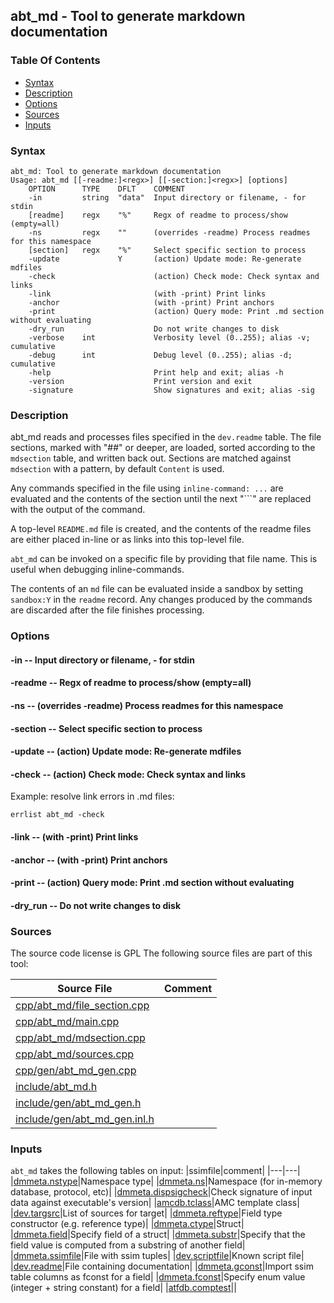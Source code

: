 ## abt_md - Tool to generate markdown documentation


### Table Of Contents
<a href="#table-of-contents"></a>
* [Syntax](#syntax)
* [Description](#description)
* [Options](#options)
* [Sources](#sources)
* [Inputs](#inputs)

### Syntax
<a href="#syntax"></a>
```
abt_md: Tool to generate markdown documentation
Usage: abt_md [[-readme:]<regx>] [[-section:]<regx>] [options]
    OPTION      TYPE    DFLT    COMMENT
    -in         string  "data"  Input directory or filename, - for stdin
    [readme]    regx    "%"     Regx of readme to process/show (empty=all)
    -ns         regx    ""      (overrides -readme) Process readmes for this namespace
    [section]   regx    "%"     Select specific section to process
    -update             Y       (action) Update mode: Re-generate mdfiles
    -check                      (action) Check mode: Check syntax and links
    -link                       (with -print) Print links
    -anchor                     (with -print) Print anchors
    -print                      (action) Query mode: Print .md section without evaluating
    -dry_run                    Do not write changes to disk
    -verbose    int             Verbosity level (0..255); alias -v; cumulative
    -debug      int             Debug level (0..255); alias -d; cumulative
    -help                       Print help and exit; alias -h
    -version                    Print version and exit
    -signature                  Show signatures and exit; alias -sig

```

### Description
<a href="#description"></a>

abt_md reads and processes files specified in the `dev.readme` table.
The file sections, marked with "##" or deeper, are loaded, sorted
according to the `mdsection` table, and written back out.
Sections are matched against `mdsection` with a pattern, by default `Content` is used.

Any commands specified in the file using `inline-command: ...` are evaluated and the contents
of the section until the next "```" are replaced with the output of the command.

A top-level `README.md` file is created, and the contents of the readme files are either placed
in-line or as links into this top-level file.

`abt_md` can be invoked on a specific file by providing that file name. This is useful
when debugging inline-commands.

The contents of an `md` file can be evaluated inside a sandbox by setting `sandbox:Y`
in the `readme` record. Any changes produced by the commands are discarded after the file finishes
processing.

### Options
<a href="#options"></a>

#### -in -- Input directory or filename, - for stdin
<a href="#-in"></a>

#### -readme -- Regx of readme to process/show (empty=all)
<a href="#-readme"></a>

#### -ns -- (overrides -readme) Process readmes for this namespace
<a href="#-ns"></a>

#### -section -- Select specific section to process
<a href="#-section"></a>

#### -update -- (action) Update mode: Re-generate mdfiles
<a href="#-update"></a>

#### -check -- (action) Check mode: Check syntax and links
<a href="#-check"></a>

Example: resolve link errors in .md files:
```
errlist abt_md -check
```

#### -link -- (with -print) Print links
<a href="#-link"></a>

#### -anchor -- (with -print) Print anchors
<a href="#-anchor"></a>

#### -print -- (action) Query mode: Print .md section without evaluating
<a href="#-print"></a>

#### -dry_run -- Do not write changes to disk
<a href="#-dry_run"></a>

### Sources
<a href="#sources"></a>
The source code license is GPL
The following source files are part of this tool:

|Source File|Comment|
|---|---|
|[cpp/abt_md/file_section.cpp](/cpp/abt_md/file_section.cpp)||
|[cpp/abt_md/main.cpp](/cpp/abt_md/main.cpp)||
|[cpp/abt_md/mdsection.cpp](/cpp/abt_md/mdsection.cpp)||
|[cpp/abt_md/sources.cpp](/cpp/abt_md/sources.cpp)||
|[cpp/gen/abt_md_gen.cpp](/cpp/gen/abt_md_gen.cpp)||
|[include/abt_md.h](/include/abt_md.h)||
|[include/gen/abt_md_gen.h](/include/gen/abt_md_gen.h)||
|[include/gen/abt_md_gen.inl.h](/include/gen/abt_md_gen.inl.h)||

### Inputs
<a href="#inputs"></a>
`abt_md` takes the following tables on input:
|ssimfile|comment|
|---|---|
|[dmmeta.nstype](/txt/ssimdb/dmmeta/nstype.md)|Namespace type|
|[dmmeta.ns](/txt/ssimdb/dmmeta/ns.md)|Namespace (for in-memory database, protocol, etc)|
|[dmmeta.dispsigcheck](/txt/ssimdb/dmmeta/dispsigcheck.md)|Check signature of input data against executable's version|
|[amcdb.tclass](/txt/ssimdb/amcdb/tclass.md)|AMC template class|
|[dev.targsrc](/txt/ssimdb/dev/targsrc.md)|List of sources for target|
|[dmmeta.reftype](/txt/ssimdb/dmmeta/reftype.md)|Field type constructor (e.g. reference type)|
|[dmmeta.ctype](/txt/ssimdb/dmmeta/ctype.md)|Struct|
|[dmmeta.field](/txt/ssimdb/dmmeta/field.md)|Specify field of a struct|
|[dmmeta.substr](/txt/ssimdb/dmmeta/substr.md)|Specify that the field value is computed from a substring of another field|
|[dmmeta.ssimfile](/txt/ssimdb/dmmeta/ssimfile.md)|File with ssim tuples|
|[dev.scriptfile](/txt/ssimdb/dev/scriptfile.md)|Known script file|
|[dev.readme](/txt/ssimdb/dev/readme.md)|File containing documentation|
|[dmmeta.gconst](/txt/ssimdb/dmmeta/gconst.md)|Import ssim table columns as fconst for a field|
|[dmmeta.fconst](/txt/ssimdb/dmmeta/fconst.md)|Specify enum value (integer + string constant) for a field|
|[atfdb.comptest](/txt/ssimdb/atfdb/comptest.md)||

